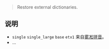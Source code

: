 > Restore external dictionaries.

## 说明

- `single` `single_large` `base` `etx1` 来自[雾凇拼音](https://github.com/iDvel/rime-ice)。
- ...